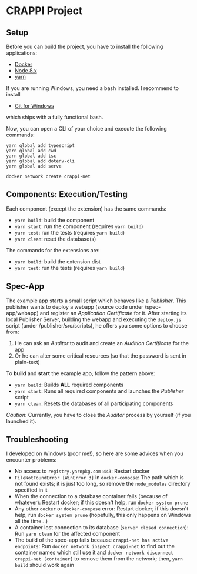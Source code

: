 CRAPPI Project
==============

Setup
-----

Before you can build the project, you have to install the following applications:

- [Docker](https://www.docker.com/get-started)
- [Node 8.x](https://nodejs.org/en/download/)
- [yarn](https://yarnpkg.com/lang/en/docs/install)


If you are running Windows, you need a bash installed. I recommend to install
	
- [Git for Windows](https://gitforwindows.org/)

which ships with a fully functional bash.


Now, you can open a CLI of your choice and execute the following commands:

```
yarn global add typescript
yarn global add cwd
yarn global add tsc
yarn global add dotenv-cli
yarn global add serve

docker network create crappi-net
```

Components: Execution/Testing
-----------------------------

Each component (except the extension) has the same commands:

- `yarn build`: build the component
- `yarn start`: run the component (requires `yarn build`)
- `yarn test`: run the tests (requires `yarn build`)
- `yarn clean`: reset the database(s)

The commands for the extensions are:

- `yarn build`: build the extension dist
- `yarn test`: run the tests (requires `yarn build`)

Spec-App
--------

The example app starts a small script which behaves like a *Publisher*. This publisher wants to deploy a webapp (source code under /spec-app/webapp) and register an *Application Certificate* for it. After starting its local Publisher Server, building the webapp and executing the `deploy.js` script (under /publisher/src/scripts), he offers you some options to choose from: 

1. He can ask an *Auditor* to audit and create an *Audition Certificate* for the app
2. Or he can alter some critical resources (so that the password is sent in plain-text)


To **build** and **start** the example app, follow the pattern above:

- `yarn build`: Builds **ALL** required components
- `yarn start`: Runs all required components and launches the *Publisher* script
- `yarn clean`: Resets the databases of all participating components

*Caution*: Currently, you have to close the *Auditor* process by yourself (if you launched it).

Troubleshooting
---------------

I developed on Windows (poor me!), so here are some advices when you encounter problems:

- No access to `registry.yarnpkg.com:443`: Restart docker
- `FileNotFoundError [WinError 3]` in `docker-compose`: The path which is not found exists; it is just too long, so remove the `node_modules` directory specified in it
- When the connection to a database container fails (because of whatever): Restart docker; if this doesn't help, run `docker system prune`
- Any other `docker` or `docker-compose` error: Restart docker; if this doesn't help, run `docker system prune` (hopefully, this only happens on Windows all the time...)
- A container lost connection to its database (`server closed connection`): Run `yarn clean` for the affected component
- The build of the spec-app fails because `crappi-net has active endpoints`: Run `docker network inspect crappi-net` to find out the container names which still use it and `docker network disconnect crappi-net [container]` to remove them from the network; then, `yarn build` should work again
